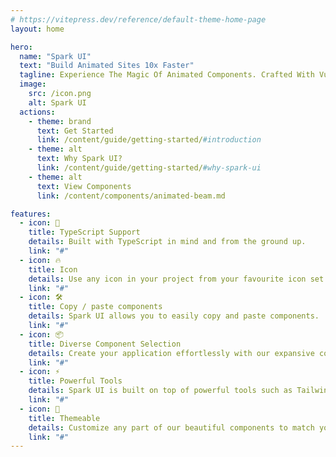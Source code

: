 ```yaml
---
# https://vitepress.dev/reference/default-theme-home-page
layout: home

hero:
  name: "Spark UI"
  text: "Build Animated Sites 10x Faster"
  tagline: Experience The Magic Of Animated Components. Crafted With Vue, TypeScript, TailwindCss And Vueuse Motion ✨
  image:
    src: /icon.png
    alt: Spark UI
  actions:
    - theme: brand
      text: Get Started
      link: /content/guide/getting-started/#introduction
    - theme: alt
      text: Why Spark UI?
      link: /content/guide/getting-started/#why-spark-ui
    - theme: alt
      text: View Components
      link: /content/components/animated-beam.md

features:
  - icon: 🦾
    title: TypeScript Support
    details: Built with TypeScript in mind and from the ground up.
    link: "#"
  - icon: 🔥
    title: Icon
    details: Use any icon in your project from your favourite icon set.
    link: "#"
  - icon: 🛠️
    title: Copy / paste components
    details: Spark UI allows you to easily copy and paste components.
    link: "#"
  - icon: 📦
    title: Diverse Component Selection
    details: Create your application effortlessly with our expansive collection of 20+ UI components.
    link: "#"
  - icon: ⚡️
    title: Powerful Tools
    details: Spark UI is built on top of powerful tools such as TailwindCss, VueUse, @vueuse/motion etc.
    link: "#"
  - icon: 🎨
    title: Themeable
    details: Customize any part of our beautiful components to match your style.
    link: "#"
---
```


<script setup>
import Demos from './src/components/Demos.vue'
</script>

<Demos />

<demo src="./src/example/animatedList/Demo.vue" srcCode="./src/spark-ui-demos/blurIn/BlurIn.vue" />

<demo src="./src/example/animatedBeam/Demo.vue" srcCode="./src/components/Demos.vue" />

<demo src="./src/example/animatedGradientText/Demo.vue" srcCode="./src/components/Demos.vue" />

<demo src="./src/example/skewedInfiniteScroll/Demo.vue" srcCode="./src/components/Demos.vue" />

<demo src="./src/example/letterUp/Demo.vue" srcCode="./src/components/Demos.vue" />

<demo src="./src/example/animatedShinyText/Demo.vue" srcCode="./src/components/Demos.vue" />

<demo src="./src/example/bento/Demo.vue" srcCode="./src/components/Demos.vue" />

<demo src="./src/example/blurFade/Demo.vue" srcCode="./src/components/Demos.vue" />

<demo src="./src/example/blurIn/Demo.vue" srcCode="./src/components/Demos.vue" />

<demo src="./src/example/Globe/Demo.vue" srcCode="./src/components/Demos.vue" />

<!-- <demo src="./src/example/GradualSpacing/Demo.vue" />

<demo src="./src/example/retroGrid/Demo.vue" />

<demo src="./src/example/orbitingCircles/Demo.vue" />

<demo src="./src/example/meteors/Demo.vue" />

<demo src="./src/example/typingAnimation/Demo.vue" />

<demo src="./src/example/marquee/Demo.vue" />

<demo src="./src/example/ripple/Demo.vue" />

<demo src="./src/example/particles/Demo.vue" />

<demo src="./src/example/dotPattern/Demo.vue" />

<demo src="./src/example/avatarCircle/Demo.vue" /> -->
